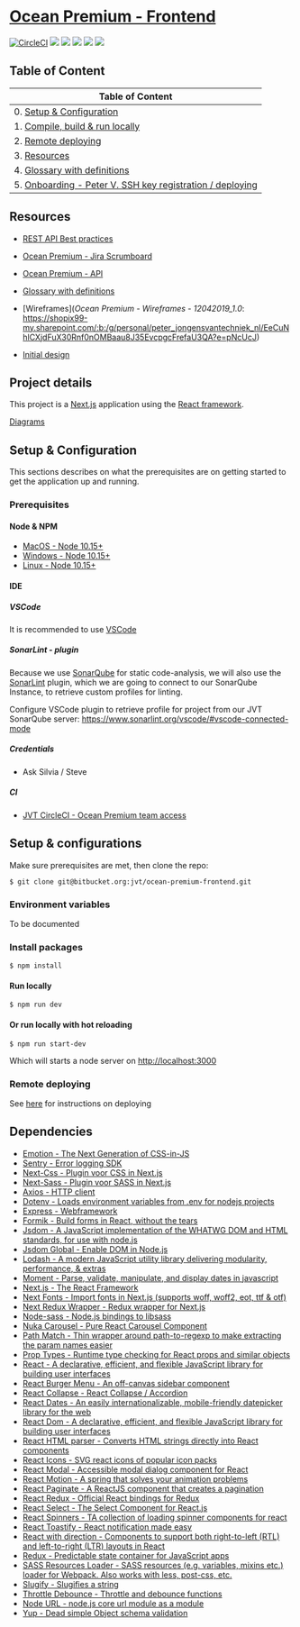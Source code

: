 # [Ocean Premium - Frontend](https://op-dev.jongensvantechniek.nl)


[![CircleCI](https://circleci.com/bb/oceanpremium/ocean-premium-api/tree/feature%2Fskeleton.svg?style=svg&circle-token=384a2a280e94bb67b80b424940eb58d7c41b1d69)](https://circleci.com/bb/oceanpremium/ocean-premium-api/tree/feature%2Fskeleton)
![](https://sonar.jongensvantechniek.nl/api/project_badges/measure?project=com.oceanpremium.api&metric=alert_status)
![](https://sonar.jongensvantechniek.nl/api/project_badges/measure?project=com.oceanpremium.api&metric=bugs)
![](https://sonar.jongensvantechniek.nl/api/project_badges/measure?project=com.oceanpremium.api&metric=code_smells)
![](https://sonar.jongensvantechniek.nl/api/project_badges/measure?project=com.oceanpremium.api&metric=coverage)
![](https://sonar.jongensvantechniek.nl/api/project_badges/measure?project=com.oceanpremium.api&metric=vulnerabilities)

## Table of Content

| Table of Content                                                             |
|------------------------------------------------------------------------------|
| 0. [Setup & Configuration](#markdown-header-setup-&-configuration)           |
| 1. [Compile, build & run locally](#markdown-header-compile,-build-&-run)     |
| 2. [Remote deploying](#markdown-header-remote-deploying)                     |
| 3. [Resources](#markdown-header-resources)                                   |
| 4. [Glossary with definitions](https://bitbucket.org/oceanpremium/ocean-premium-api/wiki/Glossary)
| 5. [Onboarding - Peter V. SSH key registration / deploying](Register%20SSH%20key%20&%20deploy%20instructions%20-%20On%20boarding)|

## Resources

- [REST API Best practices](https://github.com/tfredrich/RestApiTutorial.com/raw/master/media/RESTful%20Best%20Practices-v1_2.pdf)

- [Ocean Premium - Jira Scrumboard](https://dudesoftechnology.atlassian.net/jira/software/projects/OP/boards/53)

- [Ocean Premium - API]()

- [Glossary with definitions](https://bitbucket.org/oceanpremium/ocean-premium-api/wiki/Glossary)

- [Wireframes](*Ocean Premium - Wireframes - 12042019_1.0*: https://shopix99-my.sharepoint.com/:b:/g/personal/peter_jongensvantechniek_nl/EeCuNhlCXjdFuX30Rnf0nOMBaau8J35EvcpgcFrefaU3QA?e=pNcUcJ)

- [Initial design](https://www.figma.com/proto/0KBc0Pattj9Cc9ov7akc3VFD/Ocean-Premium?node-id=178%3A1962&viewport=468%2C522%2C0.778865&scaling=min-zoom&redirected=1)

## Project details
This project is a [Next.js](https://nextjs.org/) application using the [React framework](https://reactjs.org/).

[Diagrams](https://bitbucket.org/jvt/ocean-premium-frontend/wiki/Diagrams)

## Setup & Configuration

This sections describes on what the prerequisites are on getting started to get the application up and running.

### Prerequisites

#### Node & NPM

- [MacOS - Node 10.15+](https://nodejs.org/en/download/)
- [Windows - Node 10.15+](https://nodejs.org/en/download/)
- [Linux - Node 10.15+](https://nodejs.org/en/download/)

#### IDE

##### VSCode

It is recommended to use [VSCode](https://code.visualstudio.com/)

##### SonarLint - plugin

Because we use [SonarQube](http://sonarqube.org) for static code-analysis, we will also use the [SonarLint](https://www.sonarlint.org) plugin, which we are going to connect to our SonarQube Instance, to retrieve custom profiles for linting.

Configure VSCode plugin to retrieve profile for project from our JVT SonarQube server:
https://www.sonarlint.org/vscode/#vscode-connected-mode

##### Credentials

- Ask Silvia / Steve

##### CI
- [JVT CircleCI - Ocean Premium team access](https://circleci.com/bb/jvt/oceanpremium)

## Setup & configurations

Make sure prerequisites are met, then clone the repo:

```shell
$ git clone git@bitbucket.org:jvt/ocean-premium-frontend.git
```

### Environment variables

To be documented


### Install packages

```shell
$ npm install
```

#### Run locally

```shell
$ npm run dev
```

#### Or run locally with hot reloading

```shell
$ npm run start-dev
```

Which will starts a node server on [http://localhost:3000](http://localhost:3000)
### Remote deploying

See [here](Remote%20deploying) for instructions on deploying

## Dependencies


- [Emotion - The Next Generation of CSS-in-JS](https://github.com/emotion-js/emotion)
- [Sentry - Error logging SDK](https://github.com/getsentry/sentry-javascript/tree/master/packages/browser)
- [Next-Css - Plugin voor CSS in Next.js](https://github.com/zeit/next-plugins/tree/master/packages/next-css)
- [Next-Sass - Plugin voor SASS in Next.js](https://github.com/zeit/next-plugins/tree/master/packages/next-sass)
- [Axios - HTTP client](https://github.com/axios/axios)
- [Dotenv - Loads environment variables from .env for nodejs projects](https://github.com/motdotla/dotenv#readme)
- [Express - Webframework](https://github.com/expressjs/express)
- [Formik - Build forms in React, without the tears](https://github.com/jaredpalmer/formik)
- [Jsdom - A JavaScript implementation of the WHATWG DOM and HTML standards, for use with node.js](https://github.com/jsdom/jsdom)
- [Jsdom Global - Enable DOM in Node.js](https://github.com/rstacruz/jsdom-global)
- [Lodash - A modern JavaScript utility library delivering modularity, performance, & extras](https://github.com/lodash/lodash)
- [Moment - Parse, validate, manipulate, and display dates in javascript](https://github.com/moment/moment)
- [Next.js - The React Framework](https://github.com/zeit/next.js)
- [Next Fonts - Import fonts in Next.js (supports woff, woff2, eot, ttf & otf) ](https://github.com/rohanray/next-fonts)
- [Next Redux Wrapper - Redux wrapper for Next.js](
https://github.com/kirill-konshin/next-redux-wrapper)
- [Node-sass - Node.js bindings to libsass](
https://github.com/sass/node-sass)
- [Nuka Carousel - Pure React Carousel Component](
https://github.com/FormidableLabs/nuka-carousel)
- [Path Match - Thin wrapper around path-to-regexp to make extracting the param names easier](
https://github.com/pillarjs/path-match)
- [Prop Types - Runtime type checking for React props and similar objects](
https://github.com/facebook/prop-types)
- [React - A declarative, efficient, and flexible JavaScript library for building user interfaces](
https://github.com/facebook/react)
- [React Burger Menu - An off-canvas sidebar component](
https://github.com/negomi/react-burger-menu)
- [React Collapse - React Collapse / Accordion](
https://github.com/react-component/collapse)
- [React Dates - An easily internationalizable, mobile-friendly datepicker library for the web](
https://github.com/airbnb/react-dates)
- [React Dom - A declarative, efficient, and flexible JavaScript library for building user interfaces](
https://github.com/facebook/react)
- [React HTML parser - Converts HTML strings directly into React components](
https://github.com/wrakky/react-html-parser)
- [React Icons - SVG react icons of popular icon packs](
https://github.com/react-icons/react-icons)
- [React Modal - Accessible modal dialog component for React](
https://github.com/reactjs/react-modal)
- [React Motion - A spring that solves your animation problems](
https://github.com/chenglou/react-motion)
- [React Paginate - A ReactJS component that creates a pagination](
https://github.com/AdeleD/react-paginate)
- [React Redux - Official React bindings for Redux](
https://github.com/reduxjs/react-redux)
- [React Select - The Select Component for React.js](
https://github.com/JedWatson/react-select)
- [React Spinners - TA collection of loading spinner components for react](
https://github.com/davidhu2000/react-spinners)
- [React Toastify - React notification made easy](
https://github.com/fkhadra/react-toastify)
- [React with direction - Components to support both right-to-left (RTL) and left-to-right (LTR) layouts in React](
https://github.com/airbnb/react-with-direction)
- [Redux - Predictable state container for JavaScript apps](
https://github.com/reduxjs/redux)
- [SASS Resources Loader - SASS resources (e.g. variables, mixins etc.) loader for Webpack. Also works with less, post-css, etc.](
https://github.com/shakacode/sass-resources-loader)
- [Slugify - Slugifies a string](
https://github.com/simov/slugify)
- [Throttle Debounce - Throttle and debounce functions](
https://github.com/niksy/throttle-debounce)
- [Node URL - node.js core url module as a module](
https://github.com/defunctzombie/node-url)
- [Yup - Dead simple Object schema validation](
https://github.com/jquense/yup)